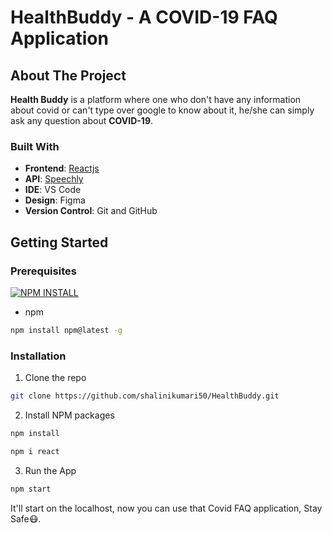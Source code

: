 # HealthBuddy - A COVID-19 FAQ Application


<!-- ABOUT THE PROJECT -->
## About The Project

<b>Health Buddy</b> is a platform where one who don't have any information about covid or can't type over google to know about it, he/she can simply ask any question about <b>COVID-19</b>.

### Built With

- **Frontend**: [Reactjs](https://reactjs.org/)
- **API**: [Speechly](https://www.speechly.com/)
- **IDE**: VS Code
- **Design**: Figma
- **Version Control**: Git and GitHub


<!-- GETTING STARTED -->
## Getting Started

### Prerequisites   
[![NPM INSTALL](http://img.shields.io/badge/npm-install-blue.svg?style=flat&logo=npm)](https://docs.npmjs.com/getting-started/installing-npm-packages-locally) 
* npm
```sh
npm install npm@latest -g
```

### Installation


1. Clone the repo
```sh
git clone https://github.com/shalinikumari50/HealthBuddy.git
```
2. Install NPM packages 
```sh
npm install
```
```sh
npm i react
```

3. Run the App
```sh
npm start
```
It'll start on the localhost, now you can use that Covid FAQ application, Stay Safe😷.
